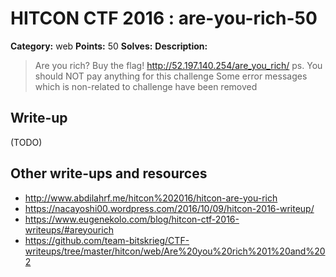 # HITCON CTF 2016 : are-you-rich-50

**Category:** web
**Points:** 50
**Solves:**
**Description:**

> Are you rich? Buy the flag! <http://52.197.140.254/are_you_rich/> ps. You should NOT pay anything for this challenge Some error messages which is non-related to challenge have been removed


## Write-up

(TODO)

## Other write-ups and resources

* http://www.abdilahrf.me/hitcon%202016/hitcon-are-you-rich
* https://nacayoshi00.wordpress.com/2016/10/09/hitcon-2016-writeup/
* https://www.eugenekolo.com/blog/hitcon-ctf-2016-writeups/#areyourich
* https://github.com/team-bitskrieg/CTF-writeups/tree/master/hitcon/web/Are%20you%20rich%201%20and%202
